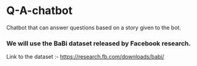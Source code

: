 # Q-A-chatbot
Chatbot that can answer questions based on a story given to the bot.

### We will use the BaBi dataset released by Facebook research.
Link to the dataset :- https://research.fb.com/downloads/babi/


